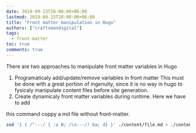 ```yaml
---
date: 2019-09-13T20:00:00+06:00
lastmod: 2019-09-15T20:00:00+06:00
title: "Front matter manipulation in Hugo"
authors: ["craftsmandigital"]
tags:
  - front-matter 
toc: true
comments: true
---
```


There are two approaches to manipulate front matter variables in Hugo

 1. Programaticaly add/update/remove variables in front matter
	This must be done with a great portion of ingenuity, since it is no way in hugo to fysicaly manipulate content files before site generation.
 2. Create dynamicaly front matter variables during runtime.
	 Here we have to add 

this command coppy a md file without front-matter.

```bash
sed '1 { /^---/ { :a N; /\n---/! ba; d} }' ./content/file.md > ./content/nomater.md
```
<!--stackedit_data:
eyJoaXN0b3J5IjpbLTE2ODAwMTk0NjVdfQ==
-->